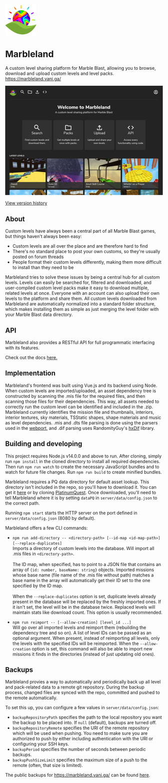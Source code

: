<img src="client/assets/img/favicon.png" width=100>

# Marbleland
A custom level sharing platform for Marble Blast, allowing you to browse, download and upload custom levels and level packs.<br>https://marbleland.vani.ga/

<img src="client/assets/img/homepage.jpg" width=640>

[View version history](version_history.md)

## About
Custom levels have always been a central part of all Marble Blast games, but things haven't always been easy:

- Custom levels are all over the place and are therefore hard to find
- There's no standard place to post your own customs, so they're usually posted on forum threads
- People format their custom levels differently, making them more difficult to install than they need to be

Marbleland tries to solve these issues by being a central hub for all custom levels. Levels can easily be searched for, filtered and downloaded, and user-compiled custom level packs make it easy to download multiple, related levels at once. Everyone with an account can also upload their own levels to the platform and share them. All custom levels downloaded from Marbleland are automatically normalized into a standard folder structure, which makes installing them as simple as just merging the level folder with your Marble Blast data directory.

## API
Marbleland also provides a RESTful API for full programmatic interfacing with its features.

Check out the docs [here.](docs/api.md)

## Implementation
Marbleland's frontend was built using Vue.js and its backend using Node. When custom levels are imported/uploaded, an asset dependency tree is constructed by scanning the .mis file for the required files, and then scanning those files for their dependencies. This way, all assets needed to correctly run the custom level can be identified and included in the .zip. Marbleland currently identifies the mission file and thumbnails, interiors, interior textures, sky materials, TSStatic shapes, shape materials and music as level dependencies. .mis and .dts file parsing is done using the parsers used in the [webport](https://github.com/Vanilagy/MarbleBlast), and .dif parsing uses RandomityGuy's [hxDif](https://github.com/RandomityGuy/hxDIF) library.

## Building and developing
This project requires Node.js v14.0.0 and above to run. After cloning, simply run `npm install` in the cloned directory to install all required dependencies. Then run `npm run watch` to create the necessary JavaScript bundles and to watch for future file changes. Run `npm run build` to create minified bundles.

Marbleland requires a PQ data directory for default asset lookup. This directory isn't included in the repo, so you'll have to download it. You can get it [here](https://drive.google.com/file/d/14IocHL5g7t0Bf1Iyu1ExKvyKvReLlE7E/view?usp=sharing) or by cloning [PlatinumQuest](https://github.com/PlatinumTeam/PlatinumQuest). Once downloaded, you'll need to tell Marbleland where it is by setting `dataPQ` in `server/data/config.json` to the correct path.

Running `npm start` starts the HTTP server on the port defined in `server/data/config.json` (8080 by default).

Marbleland offers a few CLI commands:

- `npm run add-directory -- <directory-path> [--id-map <id-map-path>] [--replace-duplicates]`<br>
Imports a directory of custom levels into the database. Will import all .mis files in `<directory-path>`.<br><br>
The ID map, when specified, has to point to a JSON file that contains an array of `{id: number, baseName: string}` objects. Imported missions whose base name (file name of the .mis file without path) matches a base name in the array will automatically get their ID set to the one specified by the ID map.<br><br>
When the `--replace-duplicates` option is set, duplicate levels already present in the database will be replaced by the freshly imported ones. If it isn't set, the level will be in the database twice. Replaced levels will maintain stats like download count. This option is usually recommended.

- `npm run reimport -- [--allow-creation] [level_id ...]`<br>
Will go over all imported levels and reimport them (rebuilding the dependency tree and so on). A list of level IDs can be passed as an optional argument. When present, instead of reimporting all levels, only the levels with the specified IDs will be reimported. When the `--allow-creation` option is set, this command will also be able to import new missions it finds in the directories (instead of just updating old ones).

## Backups
Marbleland provies a way to automatically and periodically back up all level and pack-related data to a remote git repository. During the backup process, changed files are synced with the repo, committed and pushed to the remote automatically.

To set this up, you can configure a few values in `server/data/config.json`:

- `backupRepositoryPath` specifies the path to the local repository you want the backup to be placed into. If `null` (default), backups are turned off. 
- `backupRepositoryRemote` specifies the URI of the remote repository which will be used when pushing. You need to make sure you are authorized to push by either including authentication with the URI or configuring your SSH keys. 
- `backupPeriod` specifies the number of seconds between periodic backups. 
- `backupPushSizeLimit` specifies the maximum size of a push to the remote (often, that size is limited).

The public backups for https://marbleland.vani.ga/ can be found [here](https://github.com/Vanilagy/MarblelandBackups/).